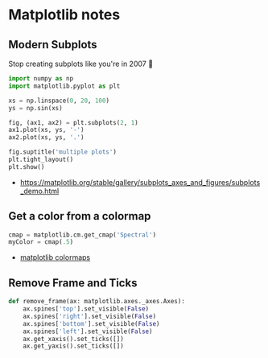 # Matplotlib notes

## Modern Subplots

Stop creating subplots like you're in 2007 😬

```py
import numpy as np
import matplotlib.pyplot as plt

xs = np.linspace(0, 20, 100)
ys = np.sin(xs)

fig, (ax1, ax2) = plt.subplots(2, 1)
ax1.plot(xs, ys, '-')
ax2.plot(xs, ys, '.')

fig.suptitle('multiple plots')
plt.tight_layout()
plt.show()
```

* https://matplotlib.org/stable/gallery/subplots_axes_and_figures/subplots_demo.html

## Get a color from a colormap

```py
cmap = matplotlib.cm.get_cmap('Spectral')
myColor = cmap(.5)
```

* [matplotlib colormaps](https://matplotlib.org/stable/tutorials/colors/colormaps.html)

## Remove Frame and Ticks

```py
def remove_frame(ax: matplotlib.axes._axes.Axes):
    ax.spines['top'].set_visible(False)
    ax.spines['right'].set_visible(False)
    ax.spines['bottom'].set_visible(False)
    ax.spines['left'].set_visible(False)
    ax.get_xaxis().set_ticks([])
    ax.get_yaxis().set_ticks([])
```
